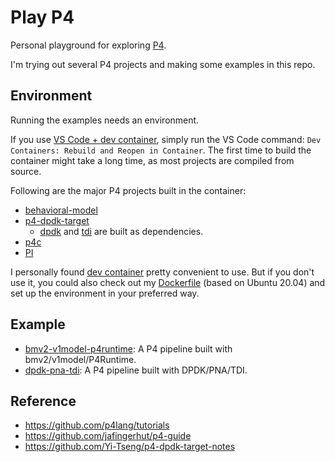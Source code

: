# Play P4

Personal playground for exploring [P4](https://p4.org).

I'm trying out several P4 projects and making some examples in this repo.

## Environment

Running the examples needs an environment.

If you use [VS Code + dev container](https://code.visualstudio.com/docs/devcontainers/containers), simply run the VS Code command: `Dev Containers: Rebuild and Reopen in Container`. The first time to build the container might take a long time, as most projects are compiled from source.

Following are the major P4 projects built in the container:

- [behavioral-model](https://github.com/p4lang/behavioral-model)
- [p4-dpdk-target](https://github.com/p4lang/p4-dpdk-target)
    - [dpdk](https://github.com/DPDK/dpdk) and [tdi](https://github.com/p4lang/tdi) are built as dependencies.
- [p4c](https://github.com/p4lang/p4c)
- [PI](https://github.com/p4lang/PI)

I personally found [dev container](https://containers.dev) pretty convenient to use. But if you don't use it, you could also check out my [Dockerfile](.devcontainer/Dockerfile) (based on Ubuntu 20.04) and set up the environment in your preferred way.

## Example

- [bmv2-v1model-p4runtime](example/bmv2-v1model-p4runtime/): A P4 pipeline built with bmv2/v1model/P4Runtime.
- [dpdk-pna-tdi](example/dpdk-pna-tdi/): A P4 pipeline built with DPDK/PNA/TDI.

## Reference

- https://github.com/p4lang/tutorials
- https://github.com/jafingerhut/p4-guide
- https://github.com/Yi-Tseng/p4-dpdk-target-notes
